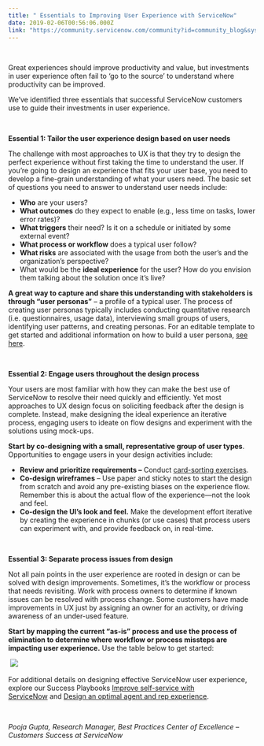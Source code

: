 ```yaml
---
title: " Essentials to Improving User Experience with ServiceNow"
date: 2019-02-06T00:56:06.000Z
link: "https://community.servicenow.com/community?id=community_blog&sys_id=20394cc0db27eb804abd5583ca961963"
---
```

<div class="cm-content-header"> </div>
<div class="cm-content-body">
<p>Great experiences should improve productivity and value, but investments in user experience often fail to ‘go to the source’ to understand where productivity can be improved.</p>
<p>We’ve identified three essentials that successful ServiceNow customers use to guide their investments in user experience.</p>
<p> </p>
<p><strong>Essential 1: Tailor the user experience design based on user needs</strong></p>
<p>The challenge with most approaches to UX is that they try to design the perfect experience without first taking the time to understand the user. If you’re going to design an experience that fits your user base, you need to develop a fine-grain understanding of what your users need. The basic set of questions you need to answer to understand user needs include:</p>
<ul><li><strong>Who</strong> are your users?</li><li><strong>What outcomes</strong> do they expect to enable (e.g., less time on tasks, lower error rates)?</li><li><strong>What triggers</strong> their need? Is it on a schedule or initiated by some external event?</li><li><strong>What process or workflow</strong> does a typical user follow?</li><li><strong>What risks</strong> are associated with the usage from both the user’s and the organization’s perspective?</li><li>What would be the <strong>ideal experience</strong> for the user? How do you envision them talking about the solution once it’s live?</li></ul>
<p><strong>A great way to capture and share this understanding with stakeholders is through “user personas”</strong> – a profile of a typical user. The process of creating user personas typically includes conducting quantitative research (i.e. questionnaires, usage data), interviewing small groups of users, identifying user patterns, and creating personas. For an editable template to get started and additional information on how to build a user persona, <a href="https://sc.service-now.com/snideation?page&#61;1&amp;title&#61;Empathize&amp;sys_id&#61;b81cec6013878300ca3db1676144b0e9#2" rel="nofollow">see here</a>.</p>
<p> </p>
<p><strong>Essential 2: Engage users throughout the design process</strong></p>
<p>Your users are most familiar with how they can make the best use of ServiceNow to resolve their need quickly and efficiently. Yet most approaches to UX design focus on soliciting feedback after the design is complete. Instead, make designing the ideal experience an iterative process, engaging users to ideate on flow designs and experiment with the solutions using mock-ups.  </p>
<p><strong>Start by co-designing with a small, representative group of user types</strong>. Opportunities to engage users in your design activities include:</p>
<ul><li><strong>Review and prioritize requirements –</strong> Conduct <a href="https://medium.com/design-ibm/card-sorting-a-powerful-simple-research-method-9d1566be9b62" rel="nofollow">card-sorting exercises</a>.</li><li><strong>Co-design wireframes</strong> – Use paper and sticky notes to start the design from scratch and avoid any pre-existing biases on the experience flow. Remember this is about the actual flow of the experience—not the look and feel.</li><li><strong>Co-design the UI’s look and feel.</strong> Make the development effort iterative by creating the experience in chunks (or use cases) that process users can experiment with, and provide feedback on, in real-time.</li></ul>
<p> </p>
<p><strong>Essential 3: Separate process issues from design</strong></p>
<p>Not all pain points in the user experience are rooted in design or can be solved with design improvements. Sometimes, it’s the workflow or process that needs revisiting. Work with process owners to determine if known issues can be resolved with process change. Some customers have made improvements in UX just by assigning an owner for an activity, or driving awareness of an under-used feature.</p>
<p><strong>Start by mapping the current “as-is” process and use the process of elimination to determine where workflow or process missteps are impacting user experience.</strong> Use the table below to get started:</p>
<p> <img style="max-width: 100%; max-height: 480px;" src="b0e8484cdbe3eb804abd5583ca961923.iix" /></p>
<p>For additional details on designing effective ServiceNow user experience, explore our Success Playbooks <a href="https://www.servicenow.com/success/playbook/improve-self-service.html" rel="nofollow">Improve self-service with ServiceNow</a> and <a href="https://www.servicenow.com/success/playbook/agent-rep-experience.html" rel="nofollow">Design an optimal agent and rep experience</a>.</p>
<p> </p>
<p><em>Pooja Gupta, Research Manager, Best Practices Center of Excellence – Customers Suc</em>cess<em> at ServiceNow</em></p>
</div>